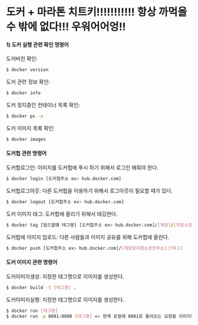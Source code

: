 # 도커 + 마라톤 치트키!!!!!!!!!!! 항상 까먹을수 밖에 없다!!! 우워어어엉!!

#### 1) 도커 실행 관련 확인 명령어
도커버전 확인:
```sh
$ docker version
```

도커 관련 정보 확인:
```sh
$ docker info
```

도커 정지중인 컨테이너 목록 확인:
```sh
$ docker ps -a
```

도커 이미지 목록 확인:
```sh
$ docker images
```

#### 도커헙 관련 명령어
도커헙로그인: 이미지를 도커헙에 푸시 하기 위해서 로그인 해줘야 한다.
```sh
$ docker login [도커헙주소 ex> hub.docker.com]
```

도커헙로그아웃: 다른 도커헙을 이용하기 위해서 로그아웃이 필요할 때가 있다.
```sh
$ docker logout [도커헙주소 ex> hub.docker.com]
```

도커 이미지 태그: 도커헙에 올리기 위해서 태깅한다.
```sh
$ docker tag [빌드할떄 태그명] [도커헙주소 ex> hub.docker.com]/[계정]/[저장소관련주소]:[테그]
```

도커헙에 이미지 업로드: 다른 사람들과 이미지 공유를 위해 도커헙에 올린다.
```sh
$ docker push [도커헙주소 ex> hub.docker.com]/[계정및저장소관련주소]:[테그]
```

#### 도커 이미지 관련 명령어
도커이미지생성: 지정한 태그명으로 이미지를 생성한다.
```sh
$ docker build -t [테그명] .
```

도커이미지실행: 지정한 태그명으로 이미지를 생성한다.
```sh
$ docker run [테그명]
$ docker run -p 8081:8080 [테그명] => 현재 로컬에 8081로 들어오는 요청을 이미지의 8080포트로 맵핑
```
